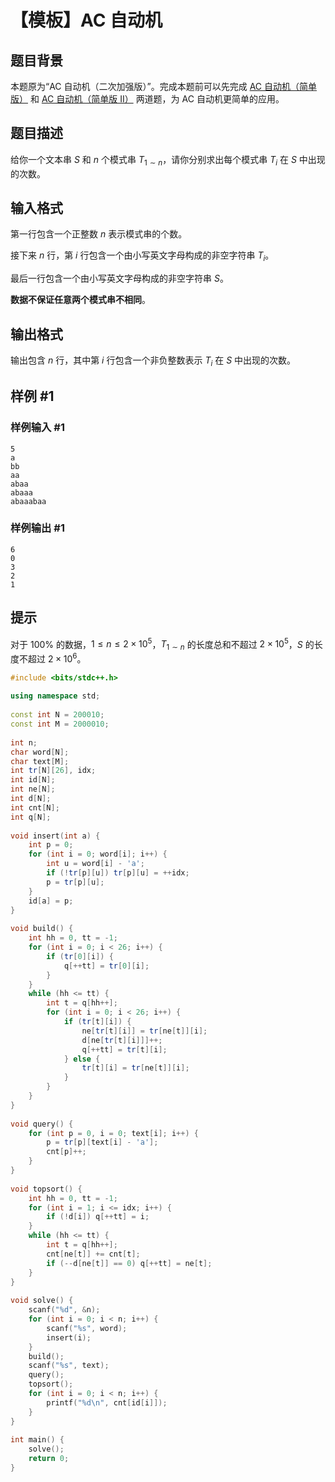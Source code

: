 # 【模板】AC 自动机

## 题目背景

本题原为“AC 自动机（二次加强版）”。完成本题前可以先完成 [AC 自动机（简单版）](https://www.luogu.com.cn/problem/P3808) 和 [AC 自动机（简单版 II）](https://www.luogu.com.cn/problem/P3796) 两道题，为 AC 自动机更简单的应用。

## 题目描述

给你一个文本串 $S$ 和 $n$ 个模式串 $T_{1 \sim n}$，请你分别求出每个模式串 $T_i$ 在 $S$ 中出现的次数。

## 输入格式

第一行包含一个正整数 $n$ 表示模式串的个数。

接下来 $n$ 行，第 $i$ 行包含一个由小写英文字母构成的非空字符串 $T_i$。

最后一行包含一个由小写英文字母构成的非空字符串 $S$。

**数据不保证任意两个模式串不相同**。

## 输出格式

输出包含 $n$ 行，其中第 $i$ 行包含一个非负整数表示 $T_i$ 在 $S$ 中出现的次数。

## 样例 #1

### 样例输入 #1

```
5
a
bb
aa
abaa
abaaa
abaaabaa
```

### 样例输出 #1

```
6
0
3
2
1
```

## 提示

对于 $100 \%$ 的数据，$1 \le n \le 2 \times {10}^5$，$T_{1 \sim n}$ 的长度总和不超过 $2 \times {10}^5$，$S$ 的长度不超过 $2 \times {10}^6$。

```cpp
#include <bits/stdc++.h>  
  
using namespace std;  
  
const int N = 200010;  
const int M = 2000010;  
  
int n;  
char word[N];  
char text[M];  
int tr[N][26], idx;  
int id[N];  
int ne[N];  
int d[N];  
int cnt[N];  
int q[N];  
  
void insert(int a) {  
    int p = 0;  
    for (int i = 0; word[i]; i++) {  
        int u = word[i] - 'a';  
        if (!tr[p][u]) tr[p][u] = ++idx;  
        p = tr[p][u];  
    }  
    id[a] = p;  
}  
  
void build() {  
    int hh = 0, tt = -1;  
    for (int i = 0; i < 26; i++) {  
        if (tr[0][i]) {  
            q[++tt] = tr[0][i];  
        }  
    }  
    while (hh <= tt) {  
        int t = q[hh++];  
        for (int i = 0; i < 26; i++) {  
            if (tr[t][i]) {  
                ne[tr[t][i]] = tr[ne[t]][i];  
                d[ne[tr[t][i]]]++;  
                q[++tt] = tr[t][i];  
            } else {  
                tr[t][i] = tr[ne[t]][i];  
            }  
        }  
    }  
}  
  
void query() {  
    for (int p = 0, i = 0; text[i]; i++) {  
        p = tr[p][text[i] - 'a'];  
        cnt[p]++;  
    }  
}  
  
void topsort() {  
    int hh = 0, tt = -1;  
    for (int i = 1; i <= idx; i++) {  
        if (!d[i]) q[++tt] = i;  
    }  
    while (hh <= tt) {  
        int t = q[hh++];  
        cnt[ne[t]] += cnt[t];  
        if (--d[ne[t]] == 0) q[++tt] = ne[t];  
    }  
}  
  
void solve() {  
    scanf("%d", &n);  
    for (int i = 0; i < n; i++) {  
        scanf("%s", word);  
        insert(i);  
    }  
    build();  
    scanf("%s", text);  
    query();  
    topsort();  
    for (int i = 0; i < n; i++) {  
        printf("%d\n", cnt[id[i]]);  
    }  
}  
  
int main() {  
    solve();  
    return 0;  
}
```